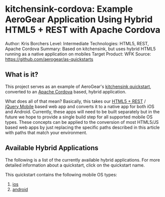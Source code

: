 kitchensink-cordova: Example AeroGear Application Using Hybrid HTML5 + REST with Apache Cordova
===============================================================================================
Author: Kris Borchers
Level: Intermediate
Technologies: HTML5, REST, Apache Cordova
Summary: Based on kitchensink, but uses hybrid HTML5 running as a native application on mobiles
Target Product: WFK
Source: <https://github.com/aerogear/as-quickstarts>

What is it?
-----------

This project serves as an example of AeroGear's [kitchensink quickstart](http://www.github.com/aerogear/as-quickstarts/tree/master/kitchensink-html5-mobile), converted to an [Apache Cordova](http://incubator.apache.org/cordova/) based, hybrid application.

What does all of that mean? Basically, this takes our [HTML5 + REST](https://community.jboss.org/docs/DOC-17326) / [jQuery Mobile](http://www.jquerymobile.com) based web app and converts it to a native app for both iOS and Android. Currently, these apps will need to be built separately but in the future we hope to provide a single build step for all supported mobile OS types. These concepts can be applied to the conversion of most HTML5/JS based web apps by just replacing the specific paths described in this article with paths that match your environment.

Available Hybrid Applications
-----------------------------

The following is a list of the currently available hybrid applications.
For more detailed information about a quickstart, click on the quickstart name.

This quickstart contains the following mobile OS types:

1. [ios](ios/README.md)
2. [android](android/README.md)
